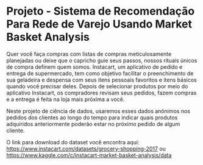 # Projeto - Sistema de Recomendação Para Rede de Varejo Usando Market Basket Analysis

Quer você faça compras com listas de compras meticulosamente
planejadas ou deixe que o capricho guie seus passos, nossos rituais únicos de
compra definem quem somos. Instacart, um aplicativo de pedido e entrega de
supermercado, tem como objetivo facilitar o preenchimento de sua geladeira e
despensa com seus itens pessoais favoritos e itens básicos quando você precisar
deles. Depois de selecionar produtos por meio do aplicativo Instacart, os
compradores revisam seus pedidos, fazem compras e a entrega é feita na loja
mais próxima a você.

Neste projeto de ciência de dados,  usaremos esses dados anônimos nos
pedidos dos clientes ao longo do tempo para indicar quais produtos adquiridos
anteriormente poderão estar no próximo pedido de algum cliente.

O link para download do dataset você encontra aqui:
https://www.instacart.com/datasets/grocery-shopping-2017 ou 
https://www.kaggle.com/c/instacart-market-basket-analysis/data
